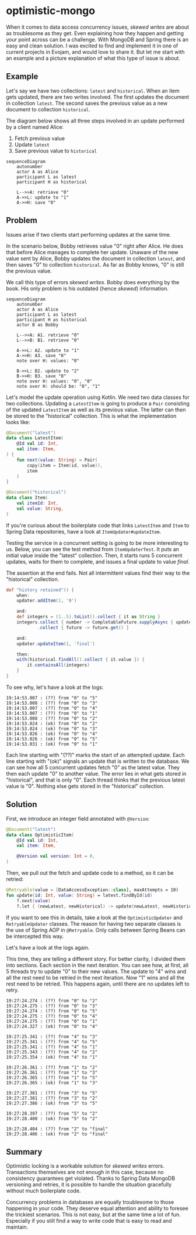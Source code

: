 # optimistic-mongo

When it comes to data access concurrency issues, _skewed writes_ are about as troublesome as they get. Even explaining how they happen and getting your point across can be a challenge. With MongoDB and Spring there is an easy and clean solution. I was excited to find and implement it in one of current projects in Evojam, and would love to share it. But let me start with an example and a picture explanation of what this type of issue is about.

## Example

Let's say we have two collections: `latest` and `historical`. When an item gets updated, there are two writes involved. The first updates the document in collection `latest`. The second saves the previous value as a new document to collection `historical`.

The diagram below shows all three steps involved in an update performed by a client named Alice:

1. Fetch previous value
2. Update `latest`
3. Save previous value to `historical`

```mermaid
sequenceDiagram
    autonumber
    actor A as Alice
    participant L as latest
    participant H as historical

    L-->>A: retrieve "0"
    A->>L: update to "1"
    A->>H: save "0"
```

## Problem

Issues arise if two clients start performing updates at the same time.

In the scenario below, Bobby retrieves value "0" right after Alice. He does that before Alice manages to complete her update. Unaware of the new value sent by Alice, Bobby updates the document in collection `latest`, and then saves "0" to collection `historical`. As far as Bobby knows, "0" is still the previous value.

We call this type of errors _skewed writes_. Bobby does everything by the book. His only problem is his outdated (hence _skewed_) information.

```mermaid
sequenceDiagram
    autonumber
    actor A as Alice
    participant L as latest
    participant H as historical
    actor B as Bobby

    L-->>A: A1. retrieve "0"
    L-->>B: B1. retrieve "0"
    
    A->>L: A2. update to "1"
    A->>H: A3. save "0"
    note over H: values: "0"
    
    B->>L: B2. update to "2"
    B->>H: B3. save "0"
    note over H: values: "0", "0"
    note over H: should be: "0", "1"
```

Let's model the update operation using Kotlin. We need two data classes for two collections. Updating a `LatestItem` is going to produce a `Pair` consisting of the updated `LatestItem` as well as its previous value. The latter can then be stored to the "historical" collection. This is what the implementation looks like:

```kotlin
@Document("latest")
data class LatestItem(
    @Id val id: Int,
    val item: Item,
) {
    fun next(value: String) = Pair(
        copy(item = Item(id, value)),
        item
    )
}

@Document("historical")
data class Item(
    val itemId: Int,
    val value: String,
)
```

If you're curious about the boilerplate code that links `LatestItem` and `Item` to Spring Data repositories, have a look at `ItemUpdater#updateItem`.

Testing the service in a concurrent setting is going to be more interesting to us. Below, you can see the test method from `ItemUpdaterTest`. It puts an initial value inside the "latest" collection. Then, it starts runs 5 concurrent updates, waits for them to complete, and issues a final update to value _final_.

The assertion at the end fails. Not all intermittent values find their way to the "historical" collection.

```groovy
def "history retained"() {
    when:
    updater.addItem(1, '0')

    and:
    def integers = (1..5).toList().collect { it as String }
    integers.collect { number -> CompletableFuture.supplyAsync { updater.updateItem(1, number) } }
            .collect { future -> future.get() }

    and:
    updater.updateItem(1, 'final')

    then:
    with(historical.findAll().collect { it.value }) {
        it.containsAll(integers)
    }
}
```

To see why, let's have a look at the logs:

```
19:14:53.007 : (??) from "0" to "5"
19:14:53.008 : (??) from "0" to "3"
19:14:53.007 : (??) from "0" to "4"
19:14:53.007 : (??) from "0" to "1"
19:14:53.008 : (??) from "0" to "2"
19:14:53.024 : (ok) from "0" to "2"
19:14:53.024 : (ok) from "0" to "3"
19:14:53.026 : (ok) from "0" to "4"
19:14:53.026 : (ok) from "0" to "5"
19:14:53.031 : (ok) from "0" to "1"
```

Each line starting with "(??)" marks the start of an attempted update. Each line starting with "(ok)" signals an update that is written to the database. We can see how all 5 concurrent updates fetch "0" as the latest value. They then each update "0" to another value. The error lies in what gets stored in "historical", and that is only "0". Each thread thinks that the previous latest value is "0". Nothing else gets stored in the "historical" collection.

## Solution

First, we introduce an integer field annotated with `@Version`:

```kotlin
@Document("latest")
data class OptimisticItem(
    @Id val id: Int,
    val item: Item,

    @Version val version: Int = 0,
)
```

Then, we pull out the fetch and update code to a method, so it can be retried:

```kotlin
@Retryable(value = [DataAccessException::class], maxAttempts = 10)
fun update(id: Int, value: String) = latest.findById(id)
    ?.next(value)
    ?.let { (newLatest, newHistorical) -> update(newLatest, newHistorical) }
```

If you want to see this in details, take a look at the `OptimisticUpdater` and `RetryableUpdater` classes. The reason for having two separate classes is the use of Spring AOP in `@Retryable`. Only calls between Spring Beans can be intercepted this way.

Let's have a look at the logs again.

This time, they are telling a different story. For better clarity, I divided them into sections. Each section in the next iteration. You can see how, at first, all 5 threads try to update "0" to their new values. The update to "4" wins and all the rest need to be retried in the next iteration. Now "1" wins and all the rest need to be retried. This happens again, until there are no updates left to retry.

```
19:27:24.274 : (??) from "0" to "2"
19:27:24.275 : (??) from "0" to "3"
19:27:24.274 : (??) from "0" to "5"
19:27:24.275 : (??) from "0" to "4"
19:27:24.275 : (??) from "0" to "1"
19:27:24.327 : (ok) from "0" to "4"

19:27:25.341 : (??) from "4" to "3"
19:27:25.341 : (??) from "4" to "5"
19:27:25.341 : (??) from "4" to "1"
19:27:25.343 : (??) from "4" to "2"
19:27:25.354 : (ok) from "4" to "1"

19:27:26.361 : (??) from "1" to "2"
19:27:26.361 : (??) from "1" to "3"
19:27:26.365 : (??) from "1" to "5"
19:27:26.365 : (ok) from "1" to "3"

19:27:27.381 : (??) from "3" to "5"
19:27:27.381 : (??) from "3" to "2"
19:27:27.386 : (ok) from "3" to "5"

19:27:28.397 : (??) from "5" to "2"
19:27:28.400 : (ok) from "5" to "2"

19:27:28.404 : (??) from "2" to "final"
19:27:28.406 : (ok) from "2" to "final"
```

## Summary

Optimistic locking is a workable solution for _skewed writes_ errors. Transactions themselves are not enough in this case, because no consistency guarantees get violated. Thanks to Spring Data MongoDB versioning and retries, it is possible to handle the situation gracefully without much boilerplate code.

Concurrency problems in databases are equally troublesome to those happening in your code. They deserve equal attention and ability to foresee the trickiest scenarios. This is not easy, but at the same time a lot of fun. Especially if you still find a way to write code that is easy to read and maintain.
